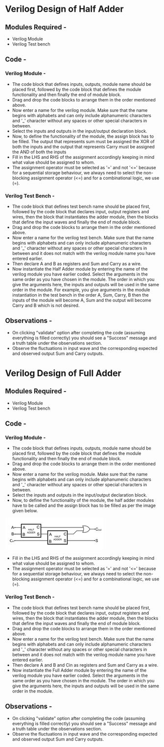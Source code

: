 # Verilog Design of Half Adder

## Modules Required -

- Verilog Module
- Verilog Test bench

## Code -

### Verilog Module -  

- The code block that defines inputs, outputs, module name should be placed first, followed by the code block that defines the module functionality and then finally the end of module block.
- Drag and drop the code blocks to arrange them in the order mentioned above.
- Now enter a name for the verilog module. Make sure that the name begins with alphabets and can only include alphanumeric characters and '_' character without any spaces or other special characters in between.
- Select the inputs and outputs in the input/output declaration block.
- Now, to define the functionality of the module, the assign block has to be filled. The output that represents sum must be assigned the XOR of both the inputs and the output that represents Carry must be assigned the AND of both the inputs
- Fill in the LHS and RHS of the assignment accordingly keeping in mind what value should be assigned to whom.
- The assignment operator must be selected as '=' and not '<=' because for a sequential storage behaviour, we always need to select the non-blocking assignment operator (<=) and for a combinational logic, we use (=).

### Verilog Test Bench -

- The code block that defines test bench name should be placed first, followed by the code block that declares input, output registers and wires, then the block that instantiates the adder module, then the blocks that define the input waves and finally the end of module block.
- Drag and drop the code blocks to arrange them in the order mentioned above.
- Now enter a name for the verilog test bench. Make sure that the name begins with alphabets and can only include alphanumeric characters and '_' character without any spaces or other special characters in between and it does not match with the verilog module name you have entered earlier.
- Then declare A and B as registers and Sum and Carry as a wire.
- Now instantiate the Half Adder module by entering the name of the verilog module you have earlier coded. Select the arguments in the same order as you have chosen in the module. The order in which you give the arguments here, the inputs and outputs will be used in the same order in the module. For example, you give arguments in the module instantiation in the test bench in the order A, Sum, Carry, B then the inputs of the module will become A, Sum and the output will become Carry and B which is not desired.

## Observations -

- On clicking "validate" option after completing the code (assuming everything is filled correctly) you should see a "Success" message and a truth table under the observations section.
- Observe the fluctuations in input wave and the corresponding expected and observed output Sum and Carry outputs.

# Verilog Design of Full Adder

## Modules Required -

- Verilog Module
- Verilog Test bench

## Code -

### Verilog Module -  

- The code block that defines inputs, outputs, module name should be placed first, followed by the code block that defines the module functionality and then finally the end of module block.
- Drag and drop the code blocks to arrange them in the order mentioned above.
- Now enter a name for the verilog module. Make sure that the name begins with alphabets and can only include alphanumeric characters and '_' character without any spaces or other special characters in between.
- Select the inputs and outputs in the input/output declaration block.
- Now, to define the functionality of the module, the half adder modules have to be called and the assign block has to be filled as per the image given below.

<img src="images/fulladderUsinghalfadder.png">

- Fill in the LHS and RHS of the assignment accordingly keeping in mind what value should be assigned to whom.
- The assignment operator must be selected as '=' and not '<=' because for a sequential storage behaviour, we always need to select the non-blocking assignment operator (<=) and for a combinational logic, we use (=).

### Verilog Test Bench -

- The code block that defines test bench name should be placed first, followed by the code block that declares input, output registers and wires, then the block that instantiates the adder module, then the blocks that define the input waves and finally the end of module block.
- Drag and drop the code blocks to arrange them in the order mentioned above.
- Now enter a name for the verilog test bench. Make sure that the name begins with alphabets and can only include alphanumeric characters and '_' character without any spaces or other special characters in between and it does not match with the verilog module name you have entered earlier.
- Then declare A and B and Cin as registers and Sum and Carry as a wire.
- Now instantiate the Full Adder module by entering the name of the verilog module you have earlier coded. Select the arguments in the same order as you have chosen in the module. The order in which you give the arguments here, the inputs and outputs will be used in the same order in the module.

## Observations -

- On clicking "validate" option after completing the code (assuming everything is filled correctly) you should see a "Success" message and a truth table under the observations section.
- Observe the fluctuations in input wave and the corresponding expected and observed output Sum and Carry outputs.
